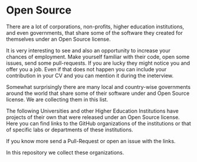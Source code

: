 # Open Source

There are a lot of corporations, non-profits, higher education institutions, and even governments, that share some of the software they created for themselves under an Open Source license.

It is very interesting to see and also an opportunity to increase your chances of employment. Make yourself familiar with their code, open some issues, send some pull-requests. If you are lucky they might notice you and offer you a job. Even if that does not happen you can include your contribution in your CV and you can mention it during the ineterview.

Somewhat surprisingly there are many local and country-wise governments around the world that share some of their software under and Open Source license. We are collecting them in this list.

The following Universities and other Higher Education Institutions have projects of their own that were released under an Open Source license.
Here you can find links to the GitHub organizations of the institutions or that of specific labs or departments of these institutions.

If you know more send a Pull-Request or open an issue with the links.

In this repository we collect these organizations.
